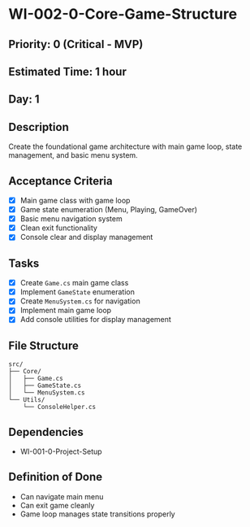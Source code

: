 # WI-002-0-Core-Game-Structure

## Priority: 0 (Critical - MVP)
## Estimated Time: 1 hour
## Day: 1

## Description
Create the foundational game architecture with main game loop, state management, and basic menu system.

## Acceptance Criteria
- [x] Main game class with game loop
- [x] Game state enumeration (Menu, Playing, GameOver)
- [x] Basic menu navigation system
- [x] Clean exit functionality
- [x] Console clear and display management

## Tasks
- [x] Create `Game.cs` main game class
- [x] Implement `GameState` enumeration
- [x] Create `MenuSystem.cs` for navigation
- [x] Implement main game loop
- [x] Add console utilities for display management

## File Structure
```
src/
├── Core/
│   ├── Game.cs
│   ├── GameState.cs
│   └── MenuSystem.cs
└── Utils/
    └── ConsoleHelper.cs
```

## Dependencies
- WI-001-0-Project-Setup

## Definition of Done
- Can navigate main menu
- Can exit game cleanly
- Game loop manages state transitions properly
